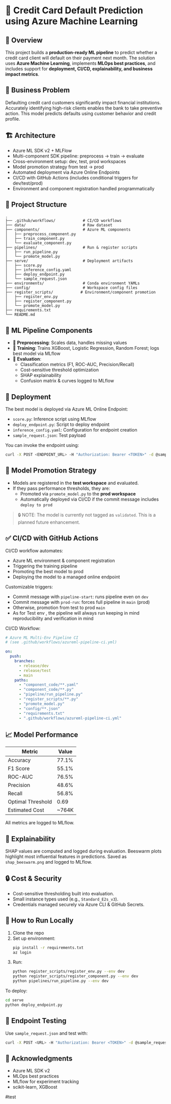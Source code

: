 # 🧠 Credit Card Default Prediction using Azure Machine Learning

## 📌 Overview

This project builds a **production-ready ML pipeline** to predict whether a credit card client will default on their payment next month. The solution uses **Azure Machine Learning**, implements **MLOps best practices**, and includes support for **deployment, CI/CD, explainability, and business impact metrics**.

## 💼 Business Problem

Defaulting credit card customers significantly impact financial institutions. Accurately identifying high-risk clients enables the bank to take preventive action. This model predicts defaults using customer behavior and credit profile.

## 🏗️ Architecture

- Azure ML SDK v2 + MLFlow
- Multi-component SDK pipeline: preprocess → train → evaluate
- Cross-environment setup: dev, test, prod workspaces
- Model promotion strategy from test → prod
- Automated deployment via Azure Online Endpoints
- CI/CD with GitHub Actions (includes conditional triggers for dev/test/prod)
- Environment and component registration handled programmatically

## 📁 Project Structure

```
.
├── .github/workflows/            # CI/CD workflows
├── data/                         # Raw dataset
├── components/                   # Azure ML components
│   ├── preprocess_component.py
│   ├── train_component.py
│   └── evaluate_component.py
├── pipelines/                    # Run & register scripts
│   ├── run_pipeline.py
│   └── promote_model.py
├── serve/                        # Deployment artifacts
│   ├── score.py
│   ├── inference_config.yaml
│   ├── deploy_endpoint.py
│   └── sample_request.json
├── environments/                 # Conda environment YAMLs
├── config/                       # Workspace config files
├── register_scripts/            # Environment/component promotion
│   ├── register_env.py
│   ├── register_component.py
│   └── promote_model.py
├── requirements.txt
└── README.md
```

## 🧪 ML Pipeline Components

- 🔹 **Preprocessing**: Scales data, handles missing values
- 🔹 **Training**: Trains XGBoost, Logistic Regression, Random Forest; logs best model via MLflow
- 🔹 **Evaluation**:
  - Classification metrics (F1, ROC-AUC, Precision/Recall)
  - Cost-sensitive threshold optimization
  - SHAP explainability
  - Confusion matrix & curves logged to MLflow

## 🚀 Deployment

The best model is deployed via Azure ML Online Endpoint:

- `score.py`: Inference script using MLflow
- `deploy_endpoint.py`: Script to deploy endpoint
- `inference_config.yaml`: Configuration for endpoint creation
- `sample_request.json`: Test payload

You can invoke the endpoint using:
```bash
curl -X POST <ENDPOINT_URL> -H "Authorization: Bearer <TOKEN>" -d @sample_request.json
```

## 🔁 Model Promotion Strategy

- Models are registered in the **test workspace** and evaluated.
- If they pass performance thresholds, they are:
  - Promoted via `promote_model.py` to the **prod workspace**
  - Automatically deployed via CI/CD if the commit message includes `deploy to prod`

> 🔒 NOTE: The model is currently not tagged as `validated`. This is a planned future enhancement.

## ✅ CI/CD with GitHub Actions

CI/CD workflow automates:
- Azure ML environment & component registration
- Triggering the training pipeline
- Promoting the best model to prod
- Deploying the model to a managed online endpoint

Customizable triggers:
- Commit message with `pipeline-start`: runs pipeline even on `dev`
- Commit message with `prod-run`: forces full pipeline in `main` (prod)
- Otherwise, promotion from test to prod `main`
- As for Test env , the pipeline will always run keeping in mind reproducibility and verification in mind

CI/CD Workflow:
```yaml
# Azure ML Multi-Env Pipeline CI
# (see .github/workflows/azureml-pipeline-ci.yml)

on:
  push:
    branches:
      - release/dev
      - release/test
      - main
    paths:
      - "component_code/**.yaml"
      - "component_code/**.py"
      - "pipeline/run_pipeline.py"
      - "register_scripts/**.py"
      - "promote_model.py"
      - "config/**.json"
      - "requirements.txt"
      - ".github/workflows/azureml-pipeline-ci.yml"
```

## 📈 Model Performance

| Metric       | Value   |
|--------------|---------|
| Accuracy     | 77.1%   |
| F1 Score     | 55.1%   |
| ROC-AUC      | 76.5%   |
| Precision    | 48.6%   |
| Recall       | 56.8%   |
| Optimal Threshold | 0.69 |
| Estimated Cost | ~764K |

All metrics are logged to MLflow.

## 🧠 Explainability

SHAP values are computed and logged during evaluation. Beeswarm plots highlight most influential features in predictions. Saved as `shap_beeswarm.png` and logged to MLflow.

## 🔒 Cost & Security

- Cost-sensitive thresholding built into evaluation.
- Small instance types used (e.g., `Standard_E2s_v3`).
- Credentials managed securely via Azure CLI & GitHub Secrets.

## 📎 How to Run Locally

1. Clone the repo
2. Set up environment:
   ```bash
   pip install -r requirements.txt
   az login
   ```
3. Run:
   ```bash
   python register_scripts/register_env.py --env dev
   python register_scripts/register_component.py --env dev
   python pipelines/run_pipeline.py --env dev
   ```

To deploy:
```bash
cd serve
python deploy_endpoint.py
```

## 🧪 Endpoint Testing

Use `sample_request.json` and test with:
```bash
curl -X POST <URL> -H "Authorization: Bearer <TOKEN>" -d @sample_request.json
```

## 🙌 Acknowledgments

- Azure ML SDK v2
- MLOps best practices
- MLflow for experiment tracking
- scikit-learn, XGBoost

#test